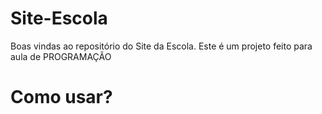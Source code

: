 # Site-Escola



Boas vindas ao repositório do Site da Escola. Este é um projeto feito para aula de PROGRAMAÇÃO

# Como usar?

